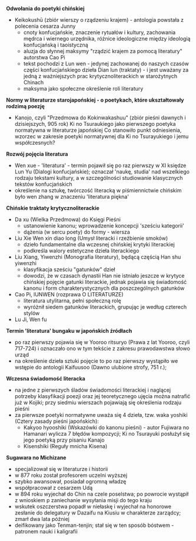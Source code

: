 










**Odwołania do poetyki chińskiej**
- Keikokushū (zbiór wierszy o rządzeniu krajem) - antologia powstała z polecenia cesarza Junny
	 - cnoty konfucjańskie, znaczenie rytuałów i kultury, zachowania mędrca i wiernego urzędnika, różnice ideologiczne między ideologią konfucjańską i taoistyczną 
	 - aluzja do słynnej maksymy "rządzić krajem za pomocą literatury" autorstwa Cao Pi
	 - tekst pochodzi z Lun wen - jedynej zachowanej do naszych czasów części konfucjańskiego dzieła Dian lun (traktaty) - i jest uważany za jedną z ważniejszych prac krytycznoliterackich w starożytnych Chinach
	 - maksyma jako społeczne określenie roli literatury

**Normy w literaturze starojapońskiej - o poetykach, które ukształtowały rodzimą poezję**
- Kanojo, czyli "Przedmowa do Kokinwakashuu" (zbiór pieśni dawnych i dzisiejszych, 905 rok) Ki no Tsuraukiego jako pierwszego poetyka normatywna w literaturze japońskiej
	 Co stanowiło punkt odniesienia, wzorzec w zakresie poetyki normatywnej dla Ki no Tsurayukiego i jemu współczesnych?

**Rozwój pojęcia literatura**
- Wen xue - 'literatura' - termin pojawił się po raz pierwszy w XI księdze Lun Yu (Dialogi konfucjańskie); oznaczał 'naukę, studia' nad wszelkiego rodzaju tekstami kultury, a w szczególności studiowanie klasycznych tekstów konfucjańskich
- określenie na sztukę, twórczość literacką w piśmiennictwie chińskim było wen zhang w znaczeniu 'literatura piękna'

**Chińskie traktaty krytycznoliterackie**
- Da xu (Wielka Przedmowa) do Księgi Pieśni 
	- ustanowienie kanonu; wprowadzenie koncepcji 'sześciu kategorii'
	- dążenia (w sercu poety) do formy - wiersza
- Liu Xie Wen xin diao long (Umysł literacki i rzeźbienie smoków)
	- dzieło fundamentalne dla wczesnej chińskiej krytyki literackiej
	- podkreśla walory estetyczne dzieła literackiego
- Liu Xiang, Yiwenzhi (Monografia literatury), będącą częścią Han shu yiwenzhi
	- klasyfikacja sześciu "gatunków" dzieł
	- dowodzi, że w czasach dynastii Han nie istniało jeszcze w krytyce chińskiej pojęcie gatunki literackie, jednak pojawia się świadomość kanonu i form charakterystycznych dla poszczególnych gatunków
- Cao Pi, lUNWEN (rozprawa O LITERATURZE)
	- literatura utylitarna, pełni społeczną rolę
	- wyróżnił siedem gatunków literackich, grupując je według czterech stylów
- Lu Ji, Wen fu

**Termin 'literatura' bungaku w japońskich źródłach**
- po raz pierwszy pojawia się w Yooroo ritsuryo (Prawa z lat Yooroo, czyli 717-724) i oznaczało ono w tym tekście z zakresu prawodawstwa słowo urząd
- na określenie dzieła sztuki pojęcie to po raz pierwszy wystąpiło we wstępie do antologii Kaifuusoo (Dawno ulubione strofy, 751 r.); 

**Wczesna świadomość literacka**
- na jedne z pierwszych śladów świadomości literackiej i naglącej potrzeby klasyfikacji poezji oraz jej teoretycznego ujęcia można natrafić już w Kojiki; przy siedmiu wierszach pojawiają się określenia rodzaju pieśni
- za pierwsze poetyki normatywne uważa się 4 dzieła, tzw. waka yoshiki (Cztery zasady pieśni japońskich):
	- Kakyoo hyooshiki (Wskazówki do kanonu pieśni) - autor Fujiwara no Hamanari wylicza 7 błędów kompozycji; Ki no Tsurayuki posłużył się jego poetyką przy pisaniu Kanajo
	- Kisenshiki (Reguły mnicha Kisena)

**Sugawara no Michizane**
- specjalizował się w literaturze i historii
- w 877 roku został profesorem uczelni wyższej
- szybko awansował, posiadał ogromną władzę
- współpracował z cesarzem Udą
- w 894 roku wyjechał do Chin na czele poselstwa; po powrocie wystąpił z wnioskiem p zaniechanie wysyłania misji do tego kraju
- wskutek oszczerstwa popadł w niełaskę i wyjechał na honorowe zesłanie do delegatury w Dazaifu na Kiusiu w charakterze zarządcy; zmarł dwa lata później
- deifikowany jako Tenman-tenjin; stał się w ten sposób bóstwem - patronem nauki i kaligrafii
